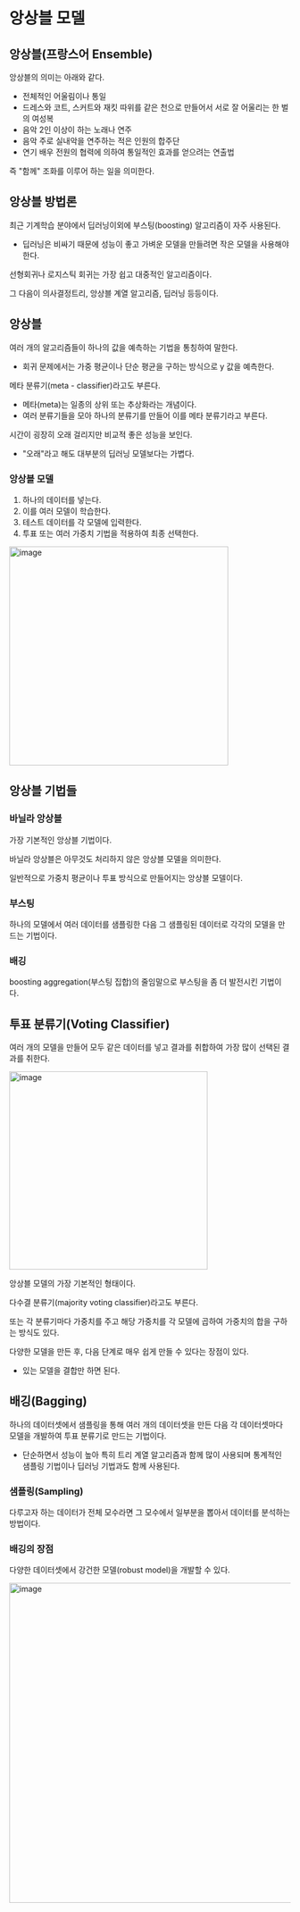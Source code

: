 # 앙상블 모델
## 앙상블(프랑스어 Ensemble)
앙상블의 의미는 아래와 같다.
- 전체적인 어울림이나 통일
- 드레스와 코트, 스커트와 재킷 따위를 같은 천으로 만들어서 서로 잘 어울리는 한 벌의 여성복
- 음악 2인 이상이 하는 노래나 연주
- 음악 주로 실내악을 연주하는 적은 인원의 합주단
- 연기 배우 전원의 협력에 의하여 통일적인 효과를 얻으려는 연출법

즉 "함께" 조화를 이루어 하는 일을 의미한다.

## 앙상블 방법론
최근 기계학습 분야에서 딥러닝이외에 부스팅(boosting) 알고리즘이 자주 사용된다.
- 딥러닝은 비싸기 때문에 성능이 좋고 가벼운 모델을 만들려면 작은 모델을 사용해야 한다.

선형회귀나 로지스틱 회귀는 가장 쉽고 대중적인 알고리즘이다.

그 다음이 의사결정트리, 앙상블 계열 알고리즘, 딥러닝 등등이다.

## 앙상블
여러 개의 알고리즘들이 하나의 값을 예측하는 기법을 통칭하여 말한다.
- 회귀 문제에서는 가중 평균이나 단순 평균을 구하는 방식으로 y 값을 예측한다.

메타 분류기(meta - classifier)라고도 부른다.
- 메타(meta)는 일종의 상위 또는 추상화라는 개념이다.
- 여러 분류기들을 모아 하나의 분류기를 만들어 이를 메타 분류기라고 부른다.

시간이 굉장히 오래 걸리지만 비교적 좋은 성능을 보인다.
- "오래"라고 해도 대부분의 딥러닝 모델보다는 가볍다.

### 앙상블 모델

1. 하나의 데이터를 넣는다.
2. 이를 여러 모델이 학습한다.
3. 테스트 데이터를 각 모델에 입력한다.
4. 투표 또는 여러 가중치 기법을 적용하여 최종 선택한다.

<img width="392" alt="image" src="https://github.com/user-attachments/assets/9316e369-3819-4c1c-8265-eb5c059c3d6f">

## 앙상블 기법들
### 바닐라 앙상블
가장 기본적인 앙상블 기법이다.

바닐라 앙상블은 아무것도 처리하지 않은 앙상블 모델을 의미한다.

일반적으로 가중치 평균이나 투표 방식으로 만들어지는 앙상블 모델이다.

### 부스팅
하나의 모델에서 여러 데이터를 샘플링한 다음 그 샘플링된 데이터로 각각의 모델을 만드는 기법이다.

### 배깅
boosting aggregation(부스팅 집합)의 줄임말으로 부스팅을 좀 더 발전시킨 기법이다.

## 투표 분류기(Voting Classifier)
여러 개의 모델을 만들어 모두 같은 데이터를 넣고 결과를 취합하여 가장 많이 선택된 결과를 취한다.

<img width="355" alt="image" src="https://github.com/user-attachments/assets/fcebe866-9411-4138-9db7-d36ba2e247a5">

앙상블 모델의 가장 기본적인 형태이다.

다수결 분류기(majority voting classifier)라고도 부른다.

또는 각 분류기마다 가중치를 주고 해당 가중치를 각 모델에 곱하여 가중치의 합을 구하는 방식도 있다.

다양한 모델을 만든 후, 다음 단계로 매우 쉽게 만들 수 있다는 장점이 있다.
- 있는 모델을 결합만 하면 된다.

## 배깅(Bagging)
하나의 데이터셋에서 샘플링을 통해 여러 개의 데이터셋을 만든 다음 각 데이터셋마다 모델을 개발하여 투표 분류기로 만드는 기법이다.
- 단순하면서 성능이 높아 특히 트리 계열 알고리즘과 함께 많이 사용되며 통계적인 샘플링 기법이나 딥러닝 기법과도 함께 사용된다.

### 샘플링(Sampling)
다루고자 하는 데이터가 전체 모수라면 그 모수에서 일부분을 뽑아서 데이터를 분석하는 방법이다.

### 배깅의 장점
다양한 데이터셋에서 강건한 모델(robust model)을 개발할 수 있다.

<img width="573" alt="image" src="https://github.com/user-attachments/assets/645d0d86-15cc-4cb2-825d-d9a3234e9157">
